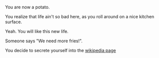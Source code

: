 You are now a potato.

You realize that life ain't so bad here, as you roll around on a nice kitchen
surface.

Yeah. You will like this new life.

Someone says "We need more fries!".

You decide to secrete yourself into the [wikipedia page](../../wikipedia/wiki.md:Potato)
